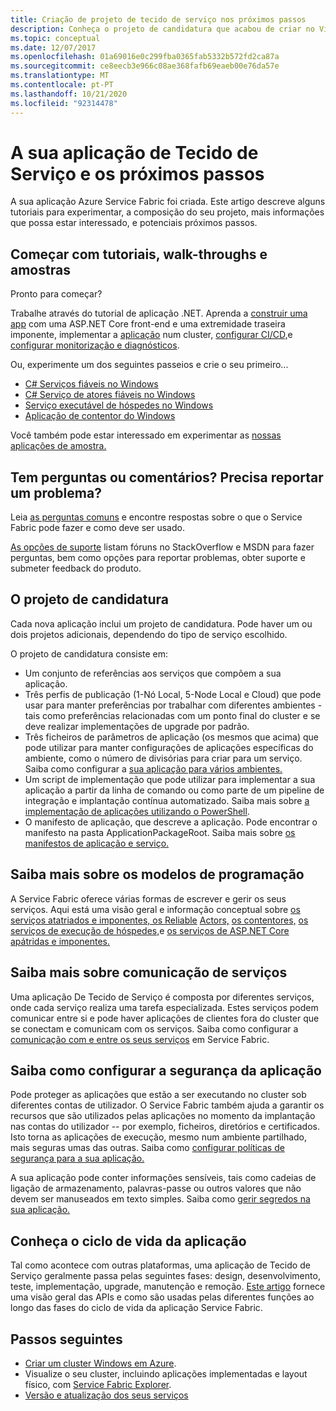 ```yaml
---
title: Criação de projeto de tecido de serviço nos próximos passos
description: Conheça o projeto de candidatura que acabou de criar no Visual Studio.  Saiba como construir serviços usando tutoriais e saiba mais sobre o desenvolvimento de serviços para o Service Fabric.
ms.topic: conceptual
ms.date: 12/07/2017
ms.openlocfilehash: 01a69016e0c299fba0365fab5332b572fd2ca87a
ms.sourcegitcommit: ce8eecb3e966c08ae368fafb69eaeb00e76da57e
ms.translationtype: MT
ms.contentlocale: pt-PT
ms.lasthandoff: 10/21/2020
ms.locfileid: "92314478"
---
```

# <a name="your-service-fabric-application-and-next-steps"></a>A sua aplicação de Tecido de Serviço e os próximos passos
A sua aplicação Azure Service Fabric foi criada. Este artigo descreve alguns tutoriais para experimentar, a composição do seu projeto, mais informações que possa estar interessado, e potenciais próximos passos.

## <a name="get-started-with-tutorials-walk-throughs-and-samples"></a>Começar com tutoriais, walk-throughs e amostras
Pronto para começar?  

Trabalhe através do tutorial de aplicação .NET. Aprenda a [construir uma app](service-fabric-tutorial-create-dotnet-app.md) com uma ASP.NET Core front-end e uma extremidade traseira imponente, implementar a [aplicação](service-fabric-tutorial-deploy-app-to-party-cluster.md) num cluster, [configurar CI/CD,](service-fabric-tutorial-deploy-app-with-cicd-vsts.md)e [configurar monitorização e diagnósticos](service-fabric-tutorial-monitoring-aspnet.md).

Ou, experimente um dos seguintes passeios e crie o seu primeiro...
- [C# Serviços fiáveis no Windows](service-fabric-reliable-services-quick-start.md) 
- [C# Serviço de atores fiáveis no Windows](service-fabric-reliable-actors-get-started.md) 
- [Serviço executável de hóspedes no Windows](quickstart-guest-app.md) 
- [Aplicação de contentor do Windows](service-fabric-get-started-containers.md) 

Você também pode estar interessado em experimentar as [nossas aplicações de amostra.](/samples/browse/?products=azure)

## <a name="have-questions-or-feedback--need-to-report-an-issue"></a>Tem perguntas ou comentários?  Precisa reportar um problema?
Leia [as perguntas comuns](service-fabric-common-questions.md) e encontre respostas sobre o que o Service Fabric pode fazer e como deve ser usado.

[As opções de suporte](service-fabric-support.md) listam fóruns no StackOverflow e MSDN para fazer perguntas, bem como opções para reportar problemas, obter suporte e submeter feedback do produto.

## <a name="the-application-project"></a>O projeto de candidatura
Cada nova aplicação inclui um projeto de candidatura. Pode haver um ou dois projetos adicionais, dependendo do tipo de serviço escolhido.

O projeto de candidatura consiste em:

* Um conjunto de referências aos serviços que compõem a sua aplicação.
* Três perfis de publicação (1-Nó Local, 5-Node Local e Cloud) que pode usar para manter preferências por trabalhar com diferentes ambientes - tais como preferências relacionadas com um ponto final do cluster e se deve realizar implementações de upgrade por padrão.
* Três ficheiros de parâmetros de aplicação (os mesmos que acima) que pode utilizar para manter configurações de aplicações específicas do ambiente, como o número de divisórias para criar para um serviço. Saiba como configurar a [sua aplicação para vários ambientes.](service-fabric-manage-multiple-environment-app-configuration.md)
* Um script de implementação que pode utilizar para implementar a sua aplicação a partir da linha de comando ou como parte de um pipeline de integração e implantação contínua automatizado. Saiba mais sobre [a implementação de aplicações utilizando o PowerShell](service-fabric-deploy-remove-applications.md).
* O manifesto de aplicação, que descreve a aplicação. Pode encontrar o manifesto na pasta ApplicationPackageRoot. Saiba mais sobre [os manifestos de aplicação e serviço.](service-fabric-application-model.md)



## <a name="learn-more-about-the-programming-models"></a>Saiba mais sobre os modelos de programação
A Service Fabric oferece várias formas de escrever e gerir os seus serviços.  Aqui está uma visão geral e informação conceptual sobre [os serviços atatriados e imponentes, os Reliable](service-fabric-reliable-services-introduction.md) [Actors,](service-fabric-reliable-actors-introduction.md) [os contentores,](service-fabric-containers-overview.md) [os serviços de execução de hóspedes,](service-fabric-guest-executables-introduction.md)e [os serviços de ASP.NET Core apátridas e imponentes.](service-fabric-reliable-services-communication-aspnetcore.md)

## <a name="learn-about-service-communication"></a>Saiba mais sobre comunicação de serviços
Uma aplicação De Tecido de Serviço é composta por diferentes serviços, onde cada serviço realiza uma tarefa especializada. Estes serviços podem comunicar entre si e pode haver aplicações de clientes fora do cluster que se conectam e comunicam com os serviços. Saiba como configurar a [comunicação com e entre os seus serviços](service-fabric-connect-and-communicate-with-services.md) em Service Fabric. 

## <a name="learn-about-configuring-application-security"></a>Saiba como configurar a segurança da aplicação
Pode proteger as aplicações que estão a ser executando no cluster sob diferentes contas de utilizador. O Service Fabric também ajuda a garantir os recursos que são utilizados pelas aplicações no momento da implantação nas contas do utilizador -- por exemplo, ficheiros, diretórios e certificados. Isto torna as aplicações de execução, mesmo num ambiente partilhado, mais seguras umas das outras.  Saiba como [configurar políticas de segurança para a sua aplicação.](service-fabric-application-runas-security.md)

A sua aplicação pode conter informações sensíveis, tais como cadeias de ligação de armazenamento, palavras-passe ou outros valores que não devem ser manuseados em texto simples. Saiba como [gerir segredos na sua aplicação.](service-fabric-application-secret-management.md)

## <a name="learn-about-the-application-lifecycle"></a>Conheça o ciclo de vida da aplicação
Tal como acontece com outras plataformas, uma aplicação de Tecido de Serviço geralmente passa pelas seguintes fases: design, desenvolvimento, teste, implementação, upgrade, manutenção e remoção. [Este artigo](service-fabric-application-lifecycle.md) fornece uma visão geral das APIs e como são usadas pelas diferentes funções ao longo das fases do ciclo de vida da aplicação Service Fabric.

## <a name="next-steps"></a>Passos seguintes
- [Criar um cluster Windows em Azure](service-fabric-tutorial-create-vnet-and-windows-cluster.md).
- Visualize o seu cluster, incluindo aplicações implementadas e layout físico, com [Service Fabric Explorer](service-fabric-visualizing-your-cluster.md).
- [Versão e atualização dos seus serviços](service-fabric-application-upgrade-tutorial.md)